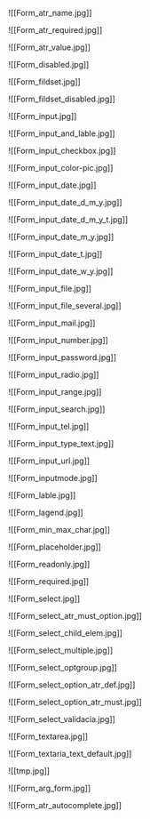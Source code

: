 ![[Form_atr_name.jpg]]

![[Form_atr_required.jpg]]

![[Form_atr_value.jpg]]

![[Form_disabled.jpg]]

![[Form_fildset.jpg]]

![[Form_fildset_disabled.jpg]]

![[Form_input.jpg]]

![[Form_input_and_lable.jpg]]

![[Form_input_checkbox.jpg]]

![[Form_input_color-pic.jpg]]

![[Form_input_date.jpg]]

![[Form_input_date_d_m_y.jpg]]

![[Form_input_date_d_m_y_t.jpg]]

![[Form_input_date_m_y.jpg]]

![[Form_input_date_t.jpg]]

![[Form_input_date_w_y.jpg]]

![[Form_input_file.jpg]]

![[Form_input_file_several.jpg]]

![[Form_input_mail.jpg]]

![[Form_input_number.jpg]]

![[Form_input_password.jpg]]

![[Form_input_radio.jpg]]

![[Form_input_range.jpg]]

![[Form_input_search.jpg]]

![[Form_input_tel.jpg]]

![[Form_input_type_text.jpg]]

![[Form_input_url.jpg]]

![[Form_inputmode.jpg]]

![[Form_lable.jpg]]

![[Form_lagend.jpg]]

![[Form_min_max_char.jpg]]

![[Form_placeholder.jpg]]

![[Form_readonly.jpg]]

![[Form_required.jpg]]

![[Form_select.jpg]]

![[Form_select_atr_must_option.jpg]]

![[Form_select_child_elem.jpg]]

![[Form_select_multiple.jpg]]

![[Form_select_optgroup.jpg]]

![[Form_select_option_atr_def.jpg]]

![[Form_select_option_atr_must.jpg]]

![[Form_select_validacia.jpg]]

![[Form_textarea.jpg]]

![[Form_textaria_text_default.jpg]]

![[tmp.jpg]]

![[Form_arg_form.jpg]]

![[Form_atr_autocomplete.jpg]]